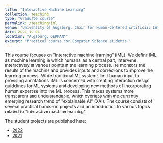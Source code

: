 ```yaml
---
title: "Interactive Machine Learning"
collection: teaching
type: "Graduate course"
permalink: /teaching/iml
venue: "University of Augsburg, Chair for Human-Centered Artificial Intelligence"
date: 2021-10-01
location: "Augsburg, GERMANY"
excerpt: "Practical course for Computer Science students."
---
```


This course focuses on "interactive machine learning" (iML). We define iML as machine learning in which humans, as a central part, intervene interactively at various points in the learning process. He monitors the results of the machine and provides inputs and corrections to improve the learning process. While traditional ML systems limit human input to providing annotations, iML is concerned with creating interaction design guidelines for ML systems and developing new methods of incorporating human expertise into the ML process. This makes systems more transparent and understandable, which overlaps with the currently emerging research trend of "explainable AI" (XAI). The course consists of several practical hands-on projects and an introduction to various topics related to "interactive machine learning".

The student projects are published here:
* [2022](https://hcai.eu/iml/category/student_projects/2022ws)
* [2021](https://hcai.eu/iml/category/student_projects/2021ws)